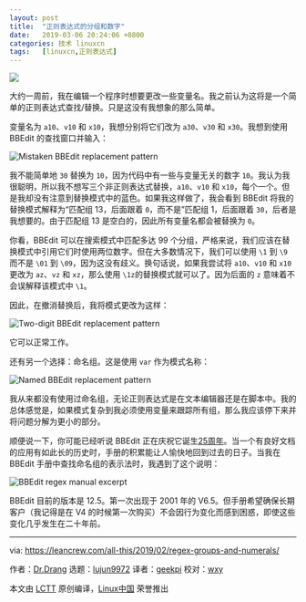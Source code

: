 ```yaml
---
layout: post
title:	"正则表达式的分组和数字"
date:	2019-03-06 20:24:06 +0800 
categories:	技术 linuxcn 
tags:	[linuxcn,正则表达式]
---
```



![](/Asserts/Images//attachment/album/201903/06/202358gr0i4vgrc7gpt7g4.png)


大约一周前，我在编辑一个程序时想要更改一些变量名。我之前认为这将是一个简单的正则表达式查找/替换。只是这没有我想象的那么简单。


变量名为 `a10`、`v10` 和 `x10`，我想分别将它们改为 `a30`、`v30` 和 `x30`。我想到使用 BBEdit 的查找窗口并输入：


![Mistaken BBEdit replacement pattern](/Asserts/Images//attachment/album/201903/06/202409pe33ejxexwl7emj3.png "Mistaken BBEdit replacement pattern")


我不能简单地 `30` 替换为 `10`，因为代码中有一些与变量无关的数字 `10`。我认为我很聪明，所以我不想写三个非正则表达式替换，`a10`、`v10` 和 `x10`，每个一个。但是我却没有注意到替换模式中的蓝色。如果我这样做了，我会看到 BBEdit 将我的替换模式解释为“匹配组 13，后面跟着 `0`，而不是”匹配组 1，后面跟着 `30`，后者是我想要的。由于匹配组 13 是空白的，因此所有变量名都会被替换为 `0`。


你看，BBEdit 可以在搜索模式中匹配多达 99 个分组，严格来说，我们应该在替换模式中引用它们时使用两位数字。但在大多数情况下，我们可以使用 `\1` 到 `\9` 而不是 `\01` 到 `\09`，因为这没有歧义。换句话说，如果我尝试将 `a10`、`v10` 和 `x10` 更改为 `az`、`vz` 和 `xz`，那么使用 `\1z`的替换模式就可以了。因为后面的 `z` 意味着不会误解释该模式中 `\1`。


因此，在撤消替换后，我将模式更改为这样：


![Two-digit BBEdit replacement pattern](/Asserts/Images//attachment/album/201903/06/202410e4cjkw664r3wpmqi.png "Two-digit BBEdit replacement pattern")


它可以正常工作。


还有另一个选择：命名组。这是使用 `var` 作为模式名称：


![Named BBEdit replacement pattern](/Asserts/Images//attachment/album/201903/06/202411v8q8i9ztjjfjwzd4.png "Named BBEdit replacement pattern")


我从来都没有使用过命名组，无论正则表达式是在文本编辑器还是在脚本中。我的总体感觉是，如果模式复杂到我必须使用变量来跟踪所有组，那么我应该停下来并将问题分解为更小的部分。


顺便说一下，你可能已经听说 BBEdit 正在庆祝它诞生[25周年](https://merch.barebones.com/)。当一个有良好文档的应用有如此长的历史时，手册的积累能让人愉快地回到过去的日子。当我在 BBEdit 手册中查找命名组的表示法时，我遇到了这个说明：


![BBEdit regex manual excerpt](/Asserts/Images//attachment/album/201903/06/202414i07r9rx97x242961.png "BBEdit regex manual excerpt")


BBEdit 目前的版本是 12.5。第一次出现于 2001 年的 V6.5。但手册希望确保长期客户（我记得是在 V4 的时候第一次购买）不会因行为变化而感到困惑，即使这些变化几乎发生在二十年前。




---


via: <https://leancrew.com/all-this/2019/02/regex-groups-and-numerals/>


作者：[Dr.Drang](https://leancrew.com) 选题：[lujun9972](https://github.com/lujun9972) 译者：[geekpi](https://github.com/geekpi) 校对：[wxy](https://github.com/wxy)


本文由 [LCTT](https://github.com/LCTT/TranslateProject) 原创编译，[Linux中国](https://linux.cn/) 荣誉推出
